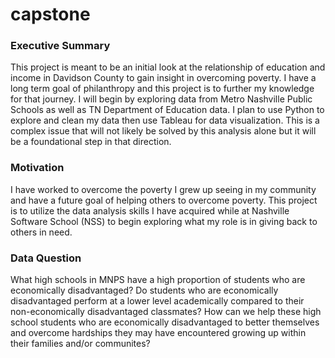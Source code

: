 # capstone

### Executive Summary
This project is meant to be an initial look at the relationship of education and income in Davidson County to gain insight in overcoming poverty. I have a long term goal of philanthropy and this project is to further my knowledge for that journey. I will begin by exploring data from Metro Nashville Public Schools as well as TN Department of Education data. I plan to use Python to explore and clean my data then use Tableau for data visualization. This is a complex issue that will not likely be solved by this analysis alone but it will be a foundational step in that direction.

### Motivation
I have worked to overcome the poverty I grew up seeing in my community and have a future goal of helping others to overcome poverty. This project is to utilize the data analysis skills I have acquired while at Nashville Software School (NSS) to begin exploring what my role is in giving back to others in need.

### Data Question
What high schools in MNPS have a high proportion of students who are economically disadvantaged? Do students who are economically disadvantaged perform at a lower level academically compared to their non-economically disadvantaged classmates? How can we help these high school students who are economically disadvantaged to better themselves and overcome hardships they may have encountered growing up within their families and/or communites?
